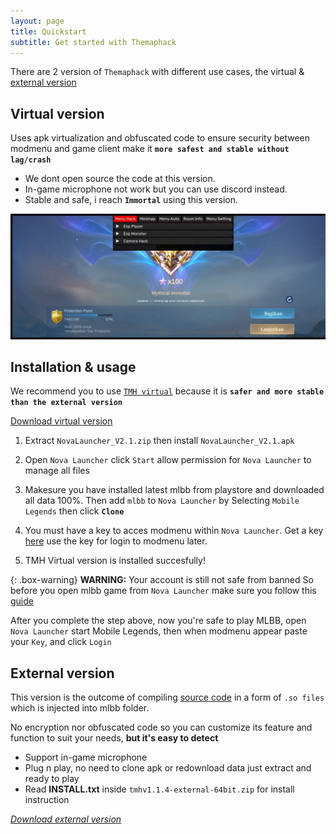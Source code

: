 ```yaml
---
layout: page
title: Quickstart
subtitle: Get started with Themaphack
---
```


There are 2 version of `Themaphack` with different use cases, the virtual & [external version](https://themaphack.com/build)

## Virtual version

Uses apk virtualization and obfuscated code to ensure security between modmenu and game client make it **`more safest and stable without lag/crash`**

* We dont open source the code at this version.
* In-game microphone not work but you can use discord instead.
* Stable and safe, i reach **`Immortal`** using this version.

![screenshot](/assets/img/tmh_vip.jpg)

## Installation & usage

We recommend you to use [`TMH virtual`](https://github.com/anggorodhanumurti/themaphack/releases/tag/v2.1-virtual_allstar(64bit)) because it is **`safer and more stable than the external version`**

<div class="hero"><a href="https://github.com/anggorodhanumurti/themaphack/releases/download/v2.1-virtual_allstar(64bit)/NovaLauncher_V2.1.zip" class="btn btn-success"><i class="bi bi-download"></i> Download virtual version</a></div>

1. Extract `NovaLauncher_V2.1.zip` then install `NovaLauncher_V2.1.apk`

2. Open `Nova Launcher` click `Start` allow permission for `Nova Launcher` to manage all files

3. Makesure you have installed latest mlbb from playstore and downloaded all data 100%. Then add `mlbb` to `Nova Launcher` by Selecting `Mobile Legends` then click **`Clone`**

4. You must have a key to acces modmenu within `Nova Launcher`. Get a key [here](https://www.patreon.com/posts/new-keygen-for-135539746?utm_medium=clipboard_copy&utm_source=copyLink&utm_campaign=postshare_creator&utm_content=join_link) use the key for login to modmenu later.

5. TMH Virtual version is installed succesfully! 

{: .box-warning}
**WARNING:** Your account is still not safe from banned So before you open mlbb game from `Nova Launcher` make sure you follow this [guide](https://docs.google.com/forms/d/e/1FAIpQLSc9z_tA6EC6ypZM4oP4Jfc-gqQXQlyVbsMalOlqVTeBttmrYQ/viewform)

After you complete the step above, now you're safe to play MLBB, open `Nova Launcher` start Mobile Legends, then when modmenu appear paste your `Key`, and click `Login` 

## External version

This version is the outcome of compiling [source code](https://themaphack.com/build) in a form of `.so files` which is injected into mlbb folder. 

No encryption nor obfuscated code so you can customize its feature and function to suit your needs, **but it's easy to detect**

* Support in-game microphone
* Plug n play, no need to clone apk or redownload data just extract and ready to play
* Read **INSTALL.txt** inside `tmhv1.1.4-external-64bit.zip` for install instruction
<div class="hero"><a href="https://github.com/anggorodhanumurti/themaphack/releases/download/v1.1.4-external-64bit/tmhv1.1.4-external-64bit.zip"><i class="bi bi-download"> Download external version</i></a></div>